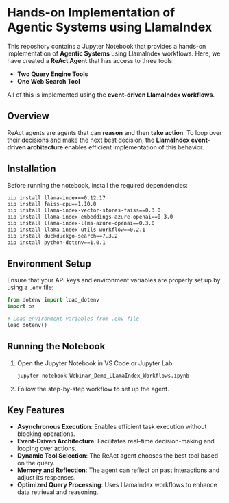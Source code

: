 # Hands-on Implementation of Agentic Systems using LlamaIndex

This repository contains a Jupyter Notebook that provides a hands-on implementation of **Agentic Systems** using LlamaIndex workflows. Here, we have created a **ReAct Agent** that has access to three tools:
- **Two Query Engine Tools**
- **One Web Search Tool**

All of this is implemented using the **event-driven LlamaIndex workflows**.

## Overview
ReAct agents are agents that can **reason** and then **take action**. To loop over their decisions and make the next best decision, the **LlamaIndex event-driven architecture** enables efficient implementation of this behavior.

## Installation
Before running the notebook, install the required dependencies:
```bash
pip install llama-index==0.12.17
pip install faiss-cpu==1.10.0
pip install llama-index-vector-stores-faiss==0.3.0
pip install llama-index-embeddings-azure-openai==0.3.0
pip install llama-index-llms-azure-openai==0.3.0
pip install llama-index-utils-workflow==0.2.1
pip install duckduckgo-search==7.3.2
pip install python-dotenv==1.0.1
```

## Environment Setup
Ensure that your API keys and environment variables are properly set up by using a `.env` file:
```python
from dotenv import load_dotenv
import os

# Load environment variables from .env file
load_dotenv()
```

## Running the Notebook
1. Open the Jupyter Notebook in VS Code or Jupyter Lab:
   ```bash
   jupyter notebook Webinar_Demo_LLamaIndex_Workflows.ipynb
   ```
2. Follow the step-by-step workflow to set up the agent.

## Key Features
- **Asynchronous Execution**: Enables efficient task execution without blocking operations.
- **Event-Driven Architecture**: Facilitates real-time decision-making and looping over actions.
- **Dynamic Tool Selection**: The ReAct agent chooses the best tool based on the query.
- **Memory and Reflection**: The agent can reflect on past interactions and adjust its responses.
- **Optimized Query Processing**: Uses LlamaIndex workflows to enhance data retrieval and reasoning.

